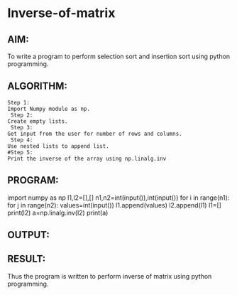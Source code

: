 # Inverse-of-matrix

## AIM:
To write a program to perform selection sort and insertion sort using python programming.

## ALGORITHM:
```
Step 1:
Import Numpy module as np.
 Step 2:
Create empty lists.
 Step 3:
Get input from the user for number of rows and columns.
 Step 4:
Use nested lists to append list.
#Step 5:
Print the inverse of the array using np.linalg.inv
```
## PROGRAM:
import numpy as np
l1,l2=[],[]
n1,n2=int(input()),int(input())
for i in range(n1):
    for j in range(n2):
        values=int(input())
        l1.append(values)
    l2.append(l1)
    l1=[]
print(l2)
a=np.linalg.inv(l2)
print(a)

## OUTPUT:



## RESULT:
Thus the program is written to perform inverse of matrix using python programming.

